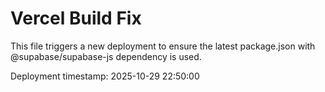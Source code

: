 # Vercel Build Fix

This file triggers a new deployment to ensure the latest package.json with @supabase/supabase-js dependency is used.

Deployment timestamp: 2025-10-29 22:50:00